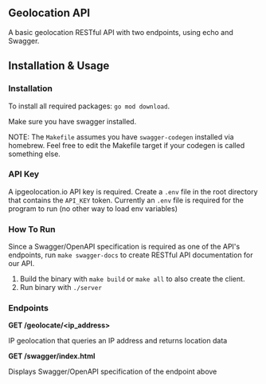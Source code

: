 ## Geolocation API

A basic geolocation RESTful API with two endpoints, using echo and Swagger.

## Installation & Usage

### Installation

To install all required packages: `go mod download`.

Make sure you have swagger installed.

NOTE: The `Makefile` assumes you have `swagger-codegen` installed via homebrew. Feel free to edit the Makefile target if your codegen is called something else.

### API Key

A ipgeolocation.io API key is required. Create a `.env` file in the root directory that contains the `API_KEY` token. Currently an `.env` file is required for the program to run (no other way to load env variables)

### How To Run

Since a Swagger/OpenAPI specification is required as one of the API's endpoints, run `make swagger-docs` to create RESTful API documentation for our API.

1. Build the binary with `make build` or `make all` to also create the client.
2. Run binary with `./server`


### Endpoints

**GET /geolocate/<ip_address>**

IP geolocation that queries an IP address and returns location data

**GET /swagger/index.html**

Displays Swagger/OpenAPI specification of the endpoint above